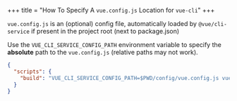 +++
title = "How To Specify A `vue.config.js` Location for `vue-cli`"
+++


`vue.config.js` is an (optional) config file, automatically loaded by `@vue/cli-service` if present in the project root (next to package.json)

Use the `VUE_CLI_SERVICE_CONFIG_PATH` environment variable to specify the **absolute** path to the `vue.config.js` (relative paths may not work).

```json
{
  "scripts": {
    "build": "VUE_CLI_SERVICE_CONFIG_PATH=$PWD/config/vue.config.js vue-cli-service build"
  }
}
```

